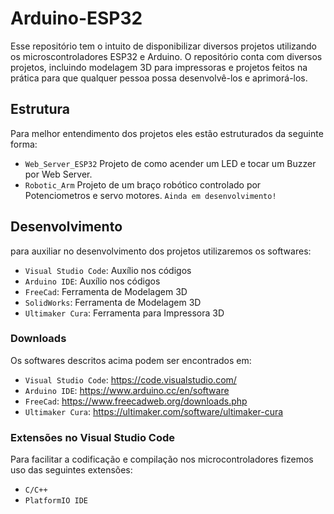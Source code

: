 # Arduino-ESP32
Esse repositório tem o intuito de disponibilizar diversos projetos utilizando os microscontroladores ESP32 e Arduino. O repositório conta com diversos projetos, incluindo modelagem 3D para impressoras e projetos feitos na prática para que qualquer pessoa possa desenvolvê-los e aprimorá-los.

## Estrutura
Para melhor entendimento dos projetos eles estão estruturados da seguinte forma:
- `Web_Server_ESP32` Projeto de como acender um LED e tocar um Buzzer por Web Server.
- `Robotic_Arm` Projeto de um braço robótico controlado por Potenciometros e servo motores. `Ainda em desenvolvimento!`


## Desenvolvimento
para auxiliar no desenvolvimento dos projetos utilizaremos os softwares:

- `Visual Studio Code`: Auxílio nos códigos
- `Arduino IDE`: Auxílio nos códigos
- `FreeCad`: Ferramenta de Modelagem 3D
- `SolidWorks`: Ferramenta de Modelagem 3D
- `Ultimaker Cura`: Ferramenta para Impressora 3D

### Downloads
Os softwares descritos acima podem ser encontrados em:

- `Visual Studio Code`: https://code.visualstudio.com/
- `Arduino IDE`: https://www.arduino.cc/en/software
- `FreeCad`: https://www.freecadweb.org/downloads.php
- `Ultimaker Cura`: https://ultimaker.com/software/ultimaker-cura

### Extensões no Visual Studio Code
Para facilitar a codificação e compilação nos microcontroladores fizemos uso das seguintes extensões:
- `C/C++`
- `PlatformIO IDE`
